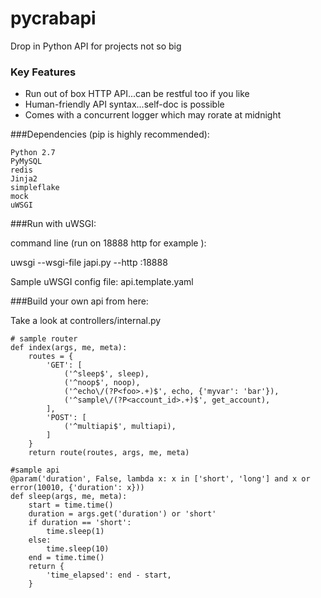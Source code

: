 # pycrabapi

Drop in Python API for projects not so big

### Key Features

* Run out of box HTTP API...can be restful too if you like
* Human-friendly API syntax...self-doc is possible
* Comes with a concurrent logger which may rorate at midnight


###Dependencies (pip is highly recommended):

    Python 2.7
    PyMySQL
    redis
    Jinja2
    simpleflake
    mock
    uWSGI

###Run with uWSGI:

command line (run on 18888 http for example
):

  uwsgi --wsgi-file japi.py --http :18888

Sample uWSGI config file: api.template.yaml

###Build your own api from here:

Take a look at controllers/internal.py

    # sample router
    def index(args, me, meta):
        routes = {
            'GET': [
                ('^sleep$', sleep),
                ('^noop$', noop),
                ('^echo\/(?P<foo>.+)$', echo, {'myvar': 'bar'}),
                ('^sample\/(?P<account_id>.+)$', get_account),
            ],
            'POST': [
                ('^multiapi$', multiapi),
            ]
        }
        return route(routes, args, me, meta)

    #sample api
    @param('duration', False, lambda x: x in ['short', 'long'] and x or error(10010, {'duration': x}))
    def sleep(args, me, meta):
        start = time.time()
        duration = args.get('duration') or 'short'
        if duration == 'short':
            time.sleep(1)
        else:
            time.sleep(10)
        end = time.time()
        return {
            'time_elapsed': end - start,
        }
